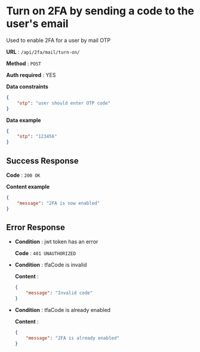 # Turn on 2FA by sending a code to the user's email

Used to enable 2FA for a user by mail OTP

**URL** : `/api/2fa/mail/turn-on/`

**Method** : `POST`

**Auth required** : YES

**Data constraints**

```json
{
    "otp": "user should enter OTP code"
}
```

**Data example**

```json
{
    "otp": "123456"
}
```

## Success Response

**Code** : `200 OK`

**Content example**

```json
{
    "message": "2FA is now enabled"
}
```

## Error Response

* **Condition** : jwt token has an error

    **Code** : `401 UNAUTHORIZED`

* **Condition** : tfaCode is invalid

    **Content** :

    ```json
    {
        "message": "Invalid code"
    }
    ```
* **Condition** : tfaCode is already enabled

    **Content** :

    ```json
    {
        "message": "2FA is already enabled"
    }
    ```